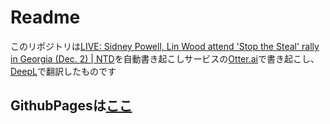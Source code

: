 # Readme
このリポジトリは[LIVE: Sidney Powell, Lin Wood attend 'Stop the Steal' rally in Georgia (Dec. 2) | NTD](https://www.youtube.com/watch?v=C8VIB_DxlrE)を自動書き起こしサービスの[Otter.ai](https://otter.ai/)で書き起こし、[DeepL](https://www.deepl.com/ja/home)で翻訳したものです

## GithubPagesは[ここ](https://geck4bee.github.io/StopTheStealRally_in_Georgia_20201202/)